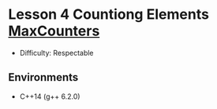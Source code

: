 # Lesson 4 Countiong Elements [MaxCounters](https://app.codility.com/programmers/lessons/4-counting_elements/max_counters/)

- Difficulty: Respectable

## Environments

- C++14 (g++ 6.2.0)
